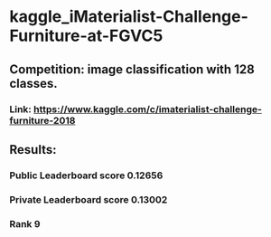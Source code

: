 # kaggle_iMaterialist-Challenge-Furniture-at-FGVC5
## Competition: image classification with 128 classes. 
### Link: https://www.kaggle.com/c/imaterialist-challenge-furniture-2018 
## Results: 
### Public Leaderboard score 0.12656  
### Private Leaderboard score 0.13002 
### Rank 9
